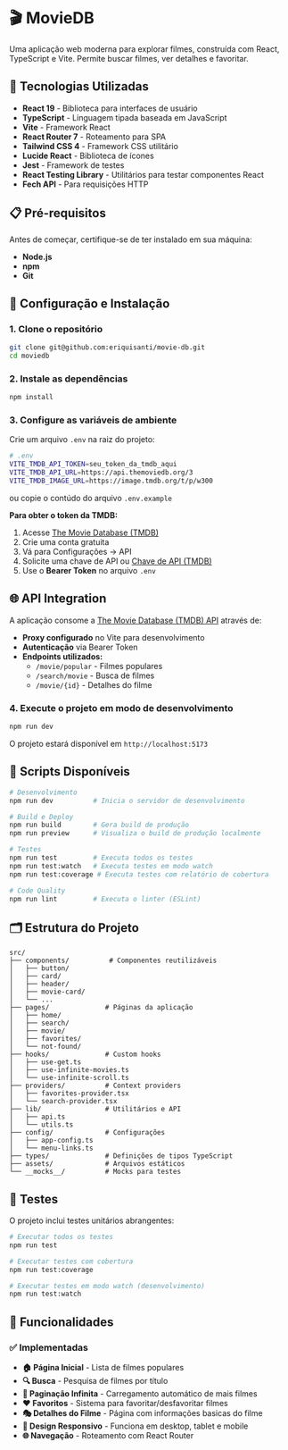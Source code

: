 # 🎬 MovieDB

Uma aplicação web moderna para explorar filmes, construída com React, TypeScript e Vite. Permite buscar filmes, ver detalhes e favoritar.

## 🚀 Tecnologias Utilizadas

- **React 19** - Biblioteca para interfaces de usuário
- **TypeScript** - Linguagem tipada baseada em JavaScript
- **Vite** - Framework React
- **React Router 7** - Roteamento para SPA
- **Tailwind CSS 4** - Framework CSS utilitário
- **Lucide React** - Biblioteca de ícones
- **Jest** - Framework de testes
- **React Testing Library** - Utilitários para testar componentes React
- **Fech API** - Para requisições HTTP

## 📋 Pré-requisitos

Antes de começar, certifique-se de ter instalado em sua máquina:

- **Node.js**
- **npm**
- **Git**

## 🔧 Configuração e Instalação

### 1. Clone o repositório

```bash
git clone git@github.com:eriquisanti/movie-db.git
cd moviedb
```

### 2. Instale as dependências

```bash
npm install
```

### 3. Configure as variáveis de ambiente

Crie um arquivo `.env` na raiz do projeto:

```bash
# .env
VITE_TMDB_API_TOKEN=seu_token_da_tmdb_aqui
VITE_TMDB_API_URL=https://api.themoviedb.org/3
VITE_TMDB_IMAGE_URL=https://image.tmdb.org/t/p/w300
```

ou copie o contúdo do arquivo `.env.example`

**Para obter o token da TMDB:**

1. Acesse [The Movie Database (TMDB)](https://www.themoviedb.org/)
2. Crie uma conta gratuita
3. Vá para Configurações → API
4. Solicite uma chave de API ou [Chave de API (TMDB)](https://www.themoviedb.org/settings/api)
5. Use o **Bearer Token** no arquivo `.env`

## 🌐 API Integration

A aplicação consome a [The Movie Database (TMDB) API](https://www.themoviedb.org/documentation/api) através de:

- **Proxy configurado** no Vite para desenvolvimento
- **Autenticação** via Bearer Token
- **Endpoints utilizados:**
  - `/movie/popular` - Filmes populares
  - `/search/movie` - Busca de filmes
  - `/movie/{id}` - Detalhes do filme

### 4. Execute o projeto em modo de desenvolvimento

```bash
npm run dev
```

O projeto estará disponível em `http://localhost:5173`

## 📜 Scripts Disponíveis

```bash
# Desenvolvimento
npm run dev          # Inicia o servidor de desenvolvimento

# Build e Deploy
npm run build        # Gera build de produção
npm run preview      # Visualiza o build de produção localmente

# Testes
npm run test         # Executa todos os testes
npm run test:watch   # Executa testes em modo watch
npm run test:coverage # Executa testes com relatório de cobertura

# Code Quality
npm run lint         # Executa o linter (ESLint)
```

## 🗂️ Estrutura do Projeto

```
src/
├── components/          # Componentes reutilizáveis
│   ├── button/
│   ├── card/
│   ├── header/
│   ├── movie-card/
│   └── ...
├── pages/              # Páginas da aplicação
│   ├── home/
│   ├── search/
│   ├── movie/
│   ├── favorites/
│   └── not-found/
├── hooks/              # Custom hooks
│   ├── use-get.ts
│   ├── use-infinite-movies.ts
│   └── use-infinite-scroll.ts
├── providers/          # Context providers
│   ├── favorites-provider.tsx
│   └── search-provider.tsx
├── lib/                # Utilitários e API
│   ├── api.ts
│   └── utils.ts
├── config/             # Configurações
│   ├── app-config.ts
│   └── menu-links.ts
├── types/              # Definições de tipos TypeScript
├── assets/             # Arquivos estáticos
└── __mocks__/          # Mocks para testes
```

## 🧪 Testes

O projeto inclui testes unitários abrangentes:

```bash
# Executar todos os testes
npm run test

# Executar testes com cobertura
npm run test:coverage

# Executar testes em modo watch (desenvolvimento)
npm run test:watch
```

## 🎯 Funcionalidades

### ✅ Implementadas

- **🏠 Página Inicial** - Lista de filmes populares
- **🔍 Busca** - Pesquisa de filmes por título
- **📱 Paginação Infinita** - Carregamento automático de mais filmes
- **❤️ Favoritos** - Sistema para favoritar/desfavoritar filmes
- **🎭 Detalhes do Filme** - Página com informações basicas do filme
- **📱 Design Responsivo** - Funciona em desktop, tablet e mobile
- **🌐 Navegação** - Roteamento com React Router
